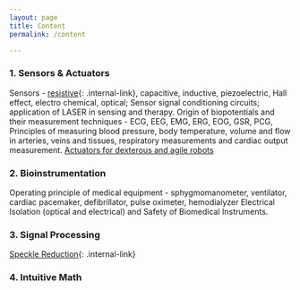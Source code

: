 ```yaml
---
layout: page
title: Content
permalink: /content

---
```


### 1. Sensors & Actuators
Sensors - [resistive](/sensors/Resistive-Sensors/){: .internal-link}, capacitive, inductive, piezoelectric, Hall effect, electro chemical, optical; Sensor signal conditioning circuits; application of LASER in sensing and therapy. Origin of biopotentials and their measurement techniques - ECG, EEG, EMG, ERG, EOG, GSR, PCG, Principles of measuring blood pressure, body temperature, volume and flow in arteries, veins and tissues, respiratory measurements and cardiac output measurement. [Actuators for dexterous and agile robots](https://ajaygunalan.github.io/projects/past/motor.html)


### 2. Bioinstrumentation
Operating principle of medical equipment - sphygmomanometer, ventilator, cardiac pacemaker, defibrillator, pulse oximeter, hemodialyzer Electrical Isolation (optical and electrical) and Safety of Biomedical Instruments.


### 3. Signal Processing
[Speckle Reduction](/image-processing/OCTNoise){: .internal-link}

### 4. Intuitive Math 

